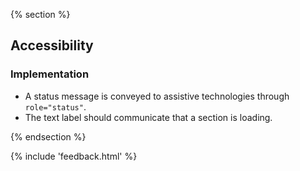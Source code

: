 {% section %}
## Accessibility

### Implementation

- A status message is conveyed to assistive technologies through `role="status"`.
- The text label should communicate that a section is loading.

{% endsection %}

{% include 'feedback.html' %}